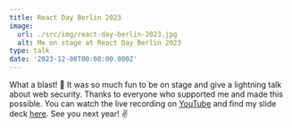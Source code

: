 ```yaml
---
title: React Day Berlin 2023
image:
  url: ./src/img/react-day-berlin-2023.jpg
  alt: Me on stage at React Day Berlin 2023
type: talk
date: '2023-12-08T00:00:00.000Z'
---
```


What a blast! 🤩 It was so much fun to be on stage and give a lightning talk about web security. Thanks to everyone who supported me and made this possible. You can watch the live recording on [YouTube](https://www.youtube.com/live/fql-g5RZmaY?feature=shared&t=9504) and find my slide deck [here](https://pitch.com/v/Escape-Security-Flaws-Lightning-Edition-r7r9xn). See you next year! ✌️

